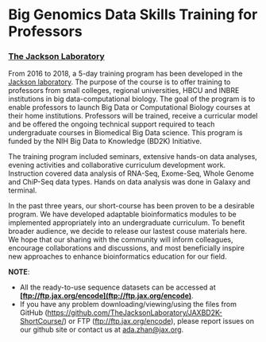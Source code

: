 # Big Genomics Data Skills Training for Professors 
### [The Jackson Laboratory](http://www.jax.org)

From 2016 to 2018, a 5-day training program has been developed in the [Jackson laboratory](http://www.jax.org). The purpose of the course is to offer training to professors from small colleges, regional universities, HBCU and INBRE institutions in big data-computational biology. The goal of the program is to enable professors to launch Big Data or Computational Biology courses at their home institutions. Professors will be trained, receive a curricular model and be offered the ongoing technical support required to teach undergraduate courses in Biomedical Big Data science. This program is funded by the NIH Big Data to Knowledge (BD2K) Initiative.

The training program included seminars, extensive hands-on data analyses, evening activities and collaborative curriculum development work. Instruction covered data analysis of RNA-Seq, Exome-Seq, Whole Genome and ChiP-Seq data types. Hands on data analysis was done in Galaxy and terminal.

In the past three years, our short-course has been proven to be a desirable program. We have developed adaptable bioinformatics modules to be implemented appropriately into an undergraduate curriculum. To benefit broader audience, we decide to release our lastest couse materials here. We hope that our sharing with the community will inform colleagues, encourage collaborations and discussions, and most beneficially inspire new approaches to enhance bioinformatics education for our field. 

**NOTE**: 

- All the ready-to-use sequence datasets can be accessed at **[ftp://ftp.jax.org/encode](ftp://ftp.jax.org/encode)**. 
- If you have any problem downloading/viewing/using the files from GitHub (https://github.com/TheJacksonLaboratory/JAXBD2K-ShortCourse/) or FTP (ftp://ftp.jax.org/encode), please report issues on our github site or contact us at ada.zhan@jax.org. 
